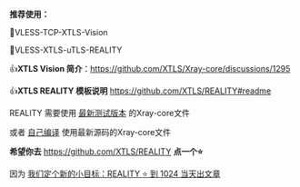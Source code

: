 **推荐使用：** 

:rocket:VLESS-TCP-XTLS-Vision

:rocket:VLESS-XTLS-uTLS-REALITY

:+1:**XTLS Vision 简介**：https://github.com/XTLS/Xray-core/discussions/1295

:+1:**XTLS REALITY 模板说明** https://github.com/XTLS/REALITY#readme

REALITY 需要使用 [最新测试版本](https://github.com/XTLS/Xray-core/actions/workflows/release.yml) 的Xray-core文件

或者 [自己编译](https://github.com/chika0801/Xray-examples/blob/main/VLESS-XTLS-uTLS-REALITY/compile_Xray-core.md) 使用最新源码的Xray-core文件

**希望你去** https://github.com/XTLS/REALITY **点一个:star:**

因为 [我们定个新的小目标：REALITY :star: 到 1024 当天出文章](https://github.com/XTLS/Xray-core/issues/1679#issuecomment-1436520973)
